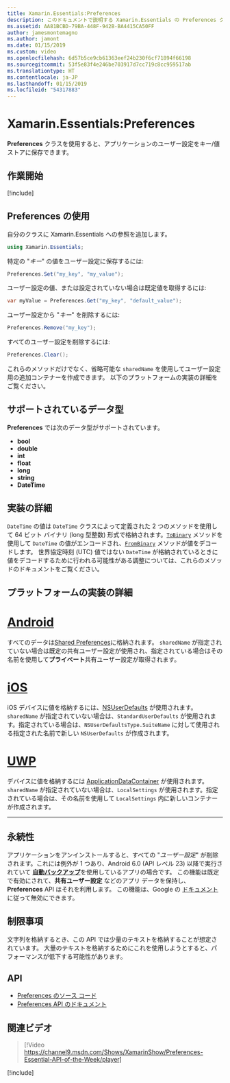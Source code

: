 ```yaml
---
title: Xamarin.Essentials:Preferences
description: このドキュメントで説明する Xamarin.Essentials の Preferences クラスでは、アプリケーションのユーザー設定がキー/値ストアに保存されます。 クラスの使用方法と、格納できるデータの種類について説明します。
ms.assetid: AA81BCBD-79BA-448F-942B-BA4415CA50FF
author: jamesmontemagno
ms.author: jamont
ms.date: 01/15/2019
ms.custom: video
ms.openlocfilehash: 6d57b5ce9cb61363eef24b230f6cf71894f66198
ms.sourcegitcommit: 53f5e83f4e246be703917d7cc719c8cc959517ab
ms.translationtype: HT
ms.contentlocale: ja-JP
ms.lasthandoff: 01/15/2019
ms.locfileid: "54317883"
---
```

# <a name="xamarinessentials-preferences"></a>Xamarin.Essentials:Preferences

**Preferences** クラスを使用すると、アプリケーションのユーザー設定をキー/値ストアに保存できます。

## <a name="get-started"></a>作業開始

[!include[](~/essentials/includes/get-started.md)]

## <a name="using-preferences"></a>Preferences の使用

自分のクラスに Xamarin.Essentials への参照を追加します。

```csharp
using Xamarin.Essentials;
```

特定の "_キー_" の値をユーザー設定に保存するには:

```csharp
Preferences.Set("my_key", "my_value");
```

ユーザー設定の値、または設定されていない場合は既定値を取得するには:

```csharp
var myValue = Preferences.Get("my_key", "default_value");
```

ユーザー設定から "_キー_" を削除するには:

```csharp
Preferences.Remove("my_key");
```

すべてのユーザー設定を削除するには:

```csharp
Preferences.Clear();
```

これらのメソッドだけでなく、省略可能な `sharedName` を使用してユーザー設定用の追加コンテナーを作成できます。 以下のプラットフォームの実装の詳細をご覧ください。

## <a name="supported-data-types"></a>サポートされているデータ型

**Preferences** では次のデータ型がサポートされています。

- **bool**
- **double**
- **int**
- **float**
- **long**
- **string**
- **DateTime**

## <a name="implementation-details"></a>実装の詳細

`DateTime` の値は `DateTime` クラスによって定義された 2 つのメソッドを使用して 64 ビット バイナリ (long 型整数) 形式で格納されます。[`ToBinary`](xref:System.DateTime.ToBinary) メソッドを使用して `DateTime` の値がエンコードされ、[`FromBinary`](xref:System.DateTime.FromBinary(System.Int64)) メソッドが値をデコードします。 世界協定時刻 (UTC) 値ではない `DateTime` が格納されているときに値をデコードするために行われる可能性がある調整については、これらのメソッドのドキュメントをご覧ください。

## <a name="platform-implementation-specifics"></a>プラットフォームの実装の詳細

# <a name="androidtabandroid"></a>[Android](#tab/android)

すべてのデータは[Shared Preferences](https://developer.android.com/training/data-storage/shared-preferences.html)に格納されます。 `sharedName` が指定されていない場合は既定の共有ユーザー設定が使用され、指定されている場合はその名前を使用して**プライベート**共有ユーザー設定が取得されます。

# <a name="iostabios"></a>[iOS](#tab/ios)

iOS デバイスに値を格納するには、[NSUserDefaults](https://docs.microsoft.com/xamarin/ios/app-fundamentals/user-defaults) が使用されます。 `sharedName` が指定されていない場合は、`StandardUserDefaults` が使用されます。指定されている場合は、`NSUserDefaultsType.SuiteName` に対して使用される指定された名前で新しい `NSUserDefaults` が作成されます。

# <a name="uwptabuwp"></a>[UWP](#tab/uwp)

デバイスに値を格納するには [ApplicationDataContainer](https://docs.microsoft.com/uwp/api/windows.storage.applicationdatacontainer) が使用されます。 `sharedName` が指定されていない場合は、`LocalSettings` が使用されます。指定されている場合は、その名前を使用して `LocalSettings` 内に新しいコンテナーが作成されます。

--------------

## <a name="persistence"></a>永続性

アプリケーションをアンインストールすると、すべての "_ユーザー設定_" が削除されます。これには例外が 1 つあり、Android 6.0 (API レベル 23) 以降で実行されていて [__自動バックアップ__](https://developer.android.com/guide/topics/data/autobackup)を使用しているアプリの場合です。 この機能は既定で有効にされて、**共有ユーザー設定** などのアプリ データを保持し、**Preferences** API はそれを利用します。 この機能は、Google の [ドキュメント](https://developer.android.com/guide/topics/data/autobackup)に従って無効にできます。

## <a name="limitations"></a>制限事項

文字列を格納するとき、この API では少量のテキストを格納することが想定されています。  大量のテキストを格納するためにこれを使用しようとすると、パフォーマンスが低下する可能性があります。

## <a name="api"></a>API

- [Preferences のソース コード](https://github.com/xamarin/Essentials/tree/master/Xamarin.Essentials/Preferences)
- [Preferences API のドキュメント](xref:Xamarin.Essentials.Preferences)

## <a name="related-video"></a>関連ビデオ

> [!Video https://channel9.msdn.com/Shows/XamarinShow/Preferences-Essential-API-of-the-Week/player]

[!include[](~/essentials/includes/xamarin-show-essentials.md)]
